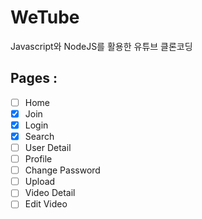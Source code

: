 # WeTube

Javascript와 NodeJS를 활용한 유튜브 클론코딩

## Pages :

- [ ] Home
- [x] Join
- [x] Login
- [x] Search
- [ ] User Detail
- [ ] Profile
- [ ] Change Password
- [ ] Upload
- [ ] Video Detail
- [ ] Edit Video
